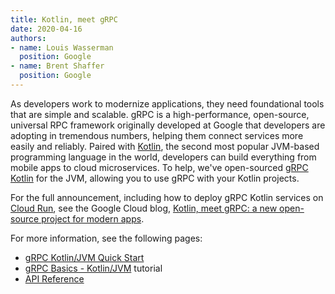 ```yaml
---
title: Kotlin, meet gRPC
date: 2020-04-16
authors:
- name: Louis Wasserman
  position: Google
- name: Brent Shaffer
  position: Google
---
```


As developers work to modernize applications, they need foundational tools that
are simple and scalable. gRPC is a high-performance, open-source, universal RPC
framework originally developed at Google that developers are adopting in
tremendous numbers, helping them connect services more easily and reliably.
Paired with [Kotlin][], the second most popular JVM-based programming language
in the world, developers can build everything from mobile apps to cloud
microservices. To help, we've open-sourced [gRPC Kotlin][] for the JVM, allowing
you to use gRPC with your Kotlin projects.

For the full announcement, including how to deploy gRPC Kotlin services on
[Cloud Run][], see the Google Cloud blog, [Kotlin, meet gRPC: a new open-source
project for modern apps][blog].

For more information, see the following pages:

- [gRPC Kotlin/JVM Quick Start][]
- [gRPC Basics - Kotlin/JVM][] tutorial
- [API Reference][]

[API Reference]: https://grpc.io/grpc-kotlin/grpc-kotlin-stub
[blog]: https://cloud.google.com/blog/products/application-development/use-grpc-with-kotlin
[Cloud Run]: https://cloud.run
[gRPC Basics - Kotlin/JVM]: https://grpc.io/docs/tutorials/basic/kotlin
[gRPC Kotlin]: https://github.com/grpc/grpc-kotlin
[gRPC Kotlin/JVM Quick Start]: https://grpc.io/docs/quickstart/kotlin
[Kotlin]: https://kotlinlang.org
